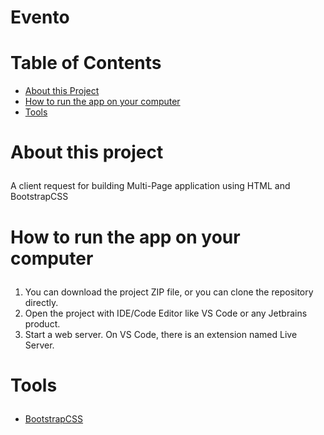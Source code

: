 # Evento

# Table of Contents
- <a href="#about">About this Project</a>
- <a href="#how-to-run">How to run the app on your computer</a>
- <a href="#tools">Tools</a>

# <p id="about">About this project</p>

A client request for building Multi-Page application using HTML and BootstrapCSS

# <p id="how-to-run">How to run the app on your computer</p>

1. You can download the project ZIP file, or you can clone the repository directly.
2. Open the project with IDE/Code Editor like VS Code or any Jetbrains product.
3. Start a web server. On VS Code, there is an extension named Live Server.

# <p id="tools">Tools</p>

- <a href="https://getbootstrap.com/">BootstrapCSS</a>
